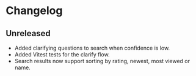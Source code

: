 # Changelog

## Unreleased

- Added clarifying questions to search when confidence is low.
- Added Vitest tests for the clarify flow.
- Search results now support sorting by rating, newest, most viewed or name.
